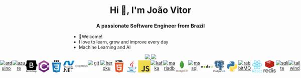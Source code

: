 <h1 align="center">Hi 👋, I'm João Vitor</h1>
<h3 align="center">A passionate Software Engineer from Brazil</h3>

- 🧩Welcome!
- I love to learn, grow and improve every day
- Machine Learning and AI

<div align="center">
  <a href="https://github.com/jaovitm">
  <img height="180em" src="https://github-readme-stats.vercel.app/api?username=jaovitm&show_icons=true&theme=midnight-purple&include_all_commits=true&count_private=true"/>
  <img height="180em" src="https://github-readme-stats.vercel.app/api/top-langs/?username=jaovitm&layout=compact&langs_count=7&theme=midnight-purple"/>
</div>
  <div align="center" style="display: flex; justify-content: center;">
    <img src="https://cdn.worldvectorlogo.com/logos/arduino-1.svg" alt="arduino" width="40" height="40" />
    <img src="https://www.vectorlogo.zone/logos/microsoft_azure/microsoft_azure-icon.svg" alt="azure" width="40"
        height="40" /> <img
        src="https://raw.githubusercontent.com/devicons/devicon/master/icons/bootstrap/bootstrap-plain-wordmark.svg"
        alt="bootstrap" width="40" height="40" /> <img
        src="https://raw.githubusercontent.com/devicons/devicon/master/icons/csharp/csharp-original.svg" alt="csharp"
        width="40" height="40" /> <img
        src="https://raw.githubusercontent.com/devicons/devicon/master/icons/css3/css3-original-wordmark.svg" alt="css3"
        width="40" height="40" /> <img
        src="https://raw.githubusercontent.com/devicons/devicon/master/icons/dot-net/dot-net-original-wordmark.svg"
        alt="dotnet" width="40" height="40" />
    <img src="https://raw.githubusercontent.com/devicons/devicon/master/icons/express/express-original-wordmark.svg"
        alt="express" width="40" height="40" />
    <img src="https://www.vectorlogo.zone/logos/git-scm/git-scm-icon.svg" alt="git" width="40" height="40" /> <img
        src="https://www.vectorlogo.zone/logos/heroku/heroku-icon.svg" alt="heroku" width="40" height="40" />
    <br/>
    <img src="https://raw.githubusercontent.com/devicons/devicon/master/icons/html5/html5-original-wordmark.svg"
        alt="html5" width="40" height="40" />
    <img src="https://raw.githubusercontent.com/devicons/devicon/master/icons/java/java-original.svg" alt="java"
        width="40" height="40" /> <img
        src="https://raw.githubusercontent.com/devicons/devicon/master/icons/javascript/javascript-original.svg"
        alt="javascript" width="40" height="40" /> <img
        src="https://www.vectorlogo.zone/logos/apache_kafka/apache_kafka-icon.svg" alt="kafka" width="40" height="40" />
    <img src="https://www.vectorlogo.zone/logos/mariadb/mariadb-icon.svg" alt="mariadb" width="40" height="40" />
    <img src="https://raw.githubusercontent.com/devicons/devicon/master/icons/mongodb/mongodb-original-wordmark.svg"
        alt="mongodb" width="40" height="40" /> <img
        src="https://www.svgrepo.com/show/303229/microsoft-sql-server-logo.svg" alt="mssql" width="40" height="40" />
    <img src="https://raw.githubusercontent.com/devicons/devicon/master/icons/nodejs/nodejs-original-wordmark.svg"
        alt="nodejs" width="40" height="40" /> <img
        src="https://raw.githubusercontent.com/devicons/devicon/master/icons/postgresql/postgresql-original-wordmark.svg"
        alt="postgresql" width="40" height="40" /> <img
        src="https://raw.githubusercontent.com/devicons/devicon/master/icons/python/python-original.svg" alt="python"
        width="40" height="40" /> <img src="https://www.vectorlogo.zone/logos/rabbitmq/rabbitmq-icon.svg" alt="rabbitMQ"
        width="40" height="40" /> <img
        src="https://raw.githubusercontent.com/devicons/devicon/master/icons/react/react-original-wordmark.svg"
        alt="react" width="40" height="40" />
    <img src="https://raw.githubusercontent.com/devicons/devicon/master/icons/redis/redis-original-wordmark.svg"
        alt="redis" width="40" height="40" /> <img src="https://www.vectorlogo.zone/logos/sqlite/sqlite-icon.svg"
        alt="sqlite" width="40" height="40" /> <img
        src="https://www.vectorlogo.zone/logos/tailwindcss/tailwindcss-icon.svg" alt="tailwind" width="40"
        height="40" />
</div>
    
